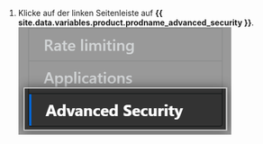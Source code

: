 1. Klicke auf der linken Seitenleiste auf **{{ site.data.variables.product.prodname_advanced_security }}**. ![Advanced Security sidebar](/assets/images/enterprise/management-console/sidebar-advanced-security.png)
